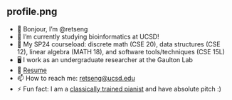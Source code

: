 profile.png
---
- 👋 Bonjour, I’m @retseng
- 👀 I’m currently studying bioinformatics at UCSD!
- 🌱 My SP24 courseload: discrete math (CSE 20), data structures (CSE 12), linear algebra (MATH 18), and software tools/techniques (CSE 15L)
- 🖥️ I work as an undergraduate researcher at the Gaulton Lab
- 📄 [Resume](https://docs.google.com/document/d/1V0PAKaVaRMP4gQMHZ_BABEwv_trCW4lqmNnH7qtwIFE/edit?usp=sharing)
- 📫 How to reach me: retseng@ucsd.edu
- ⚡ Fun fact: I am a [classically trained pianist](https://www.youtube.com/watch?v=JFrJAjz57l8&list=PLQiV0dKfYhz8Xv3nAGd2K3eEpDjA7MBmO) and have absolute pitch :)
